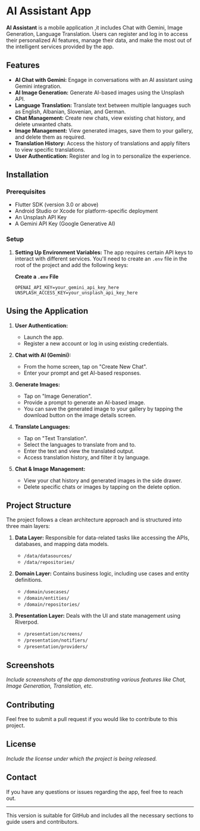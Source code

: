 # AI Assistant App

**AI Assistant** is a mobile application ,it includes Chat with Gemini, Image Generation, Language Translation. Users can register and log in to access their personalized AI features, manage their data, and make the most out of the intelligent services provided by the app.

## Features
- **AI Chat with Gemini:** Engage in conversations with an AI assistant using Gemini integration.
- **AI Image Generation:** Generate AI-based images using the Unsplash API.
- **Language Translation:** Translate text between multiple languages such as English, Albanian, Slovenian, and German.
- **Chat Management:** Create new chats, view existing chat history, and delete unwanted chats.
- **Image Management:** View generated images, save them to your gallery, and delete them as required.
- **Translation History:** Access the history of translations and apply filters to view specific translations.
- **User Authentication:** Register and log in to personalize the experience.

## Installation

### Prerequisites
- Flutter SDK (version 3.0 or above)
- Android Studio or Xcode for platform-specific deployment
- An Unsplash API Key
- A Gemini API Key (Google Generative AI)

### Setup

1. **Setting Up Environment Variables:**
   The app requires certain API keys to interact with different services. You'll need to create an `.env` file in the root of the project and add the following keys:

    **Create a `.env` File**
    ```dotenv
    OPENAI_API_KEY=your_gemini_api_key_here
    UNSPLASH_ACCESS_KEY=your_unsplash_api_key_here
    ```


## Using the Application

1. **User Authentication:**
   - Launch the app.
   - Register a new account or log in using existing credentials.
  
2. **Chat with AI (Gemini):**
   - From the home screen, tap on "Create New Chat".
   - Enter your prompt and get AI-based responses.

3. **Generate Images:**
   - Tap on "Image Generation".
   - Provide a prompt to generate an AI-based image.
   - You can save the generated image to your gallery by tapping the download button on the image details screen.

4. **Translate Languages:**
   - Tap on "Text Translation".
   - Select the languages to translate from and to.
   - Enter the text and view the translated output.
   - Access translation history, and filter it by language.

5. **Chat & Image Management:**
   - View your chat history and generated images in the side drawer.
   - Delete specific chats or images by tapping on the delete option.

## Project Structure
The project follows a clean architecture approach and is structured into three main layers:

1. **Data Layer:** Responsible for data-related tasks like accessing the APIs, databases, and mapping data models.
    - `/data/datasources/`
    - `/data/repositories/`

2. **Domain Layer:** Contains business logic, including use cases and entity definitions.
    - `/domain/usecases/`
    - `/domain/entities/`
    - `/domain/repositories/`

3. **Presentation Layer:** Deals with the UI and state management using Riverpod.
    - `/presentation/screens/`
    - `/presentation/notifiers/`
    - `/presentation/providers/`


## Screenshots
*Include screenshots of the app demonstrating various features like Chat, Image Generation, Translation, etc.*

## Contributing
Feel free to submit a pull request if you would like to contribute to this project.

## License
*Include the license under which the project is being released.*

## Contact
If you have any questions or issues regarding the app, feel free to reach out.

---

This version is suitable for GitHub and includes all the necessary sections to guide users and contributors.
